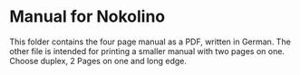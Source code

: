 # Manual for Nokolino  
  
This folder contains the four page manual as a PDF, written in German. The other file is intended for printing a smaller
manual with two pages on one. Choose duplex, 2 Pages on one and long edge.  
